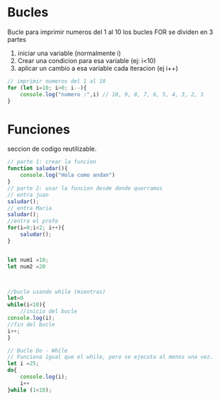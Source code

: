 # Bucles

Bucle para imprimir numeros del 1 al 10
los bucles FOR se dividen en 3 partes
1. iniciar una variable (normalmente i)
2. Crear una condicion para esa variable (ej: i<10)
3. aplicar un cambio a esa variable cada iteracion (ej i++)

```js
// imprimir numeros del 1 al 10
for (let i=10; i>0; i--){
    console.log("numero :",i) // 10, 9, 8, 7, 6, 5, 4, 3, 2, 1
}

```

# Funciones

seccion de codigo reutilizable.

```js
// parte 1: crear la funcion
function saludar(){
    console.log("Hola como andan")
}
// parte 2: usar la funcion desde donde querramos
// entra juan
saludar();
// entra Maria
saludar();
//entra el profe
for(i=0;i<2; i++){
    saludar();
}


let num1 =10;
let num2 =20



//bucle usando while (mientras)
let=0
while(i<10){
    //inicio del bucle
console.log(i);
//fin del bucle
i++;
}

// Bucle Do - While
// Funciona igual que el while, pero se ejecuta al menos una vez.
let i =25;
do{
    console.log(i);
    i++
}while (1<10);
```